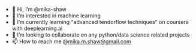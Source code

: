 - 👋 Hi, I’m @mika-shaw
- 👀 I’m interested in machine learning
- 🌱 I’m currently learning "advanced tendorflow techniques" on coursera with deeplearning.ai
- 💞️ I’m looking to collaborate on any python/data science related projects
- 📫 How to reach me @mika.m.shaw@gmail.com

<!---
artms-18/artms-18 is a ✨ special ✨ repository because its `README.md` (this file) appears on your GitHub profile.
You can click the Preview link to take a look at your changes.
--->
